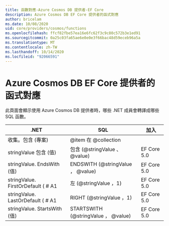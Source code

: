 ```yaml
---
title: 函數對應-Azure Cosmos DB 提供者-EF Core
description: Azure Cosmos DB EF Core 提供者的函式對應
author: bricelam
ms.date: 10/08/2020
uid: core/providers/cosmos/functions
ms.openlocfilehash: ffcf82fbe57ea16e6fc62f3c9c80c572b3e1ed91
ms.sourcegitcommit: 0a25c03fa65ae6e0e0e3f66bac48d59eceb96a5a
ms.translationtype: MT
ms.contentlocale: zh-TW
ms.lasthandoff: 10/14/2020
ms.locfileid: "92066591"
---
```

# <a name="function-mappings-of-the-azure-cosmos-db-ef-core-provider"></a>Azure Cosmos DB EF Core 提供者的函式對應

此頁面會顯示使用 Azure Cosmos DB 提供者時，哪些 .NET 成員會轉譯成哪些 SQL 函數。

.NET                          | SQL                              | 加入
----------------------------- | -------------------------------- | --------
收集。包含 (專案)      | @item 在 @collection
stringValue 包含 (值)    | 包含 (@stringValue 、 @value)    | EF Core 5.0
stringValue. EndsWith (值)    | ENDSWITH (@stringValue ， @value)    | EF Core 5.0
stringValue. FirstOrDefault ( # A1  | 左 (@stringValue ，1)             | EF Core 5.0
stringValue. LastOrDefault ( # A1   | RIGHT (@stringValue ，1)            | EF Core 5.0
stringValue. StartsWith (值)  | STARTSWITH (@stringValue ， @value)  | EF Core 5.0
